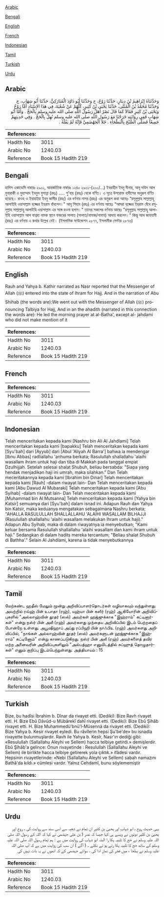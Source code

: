 [Arabic](#arabic)

[Bengali](#bengali)

[English](#english)

[French](#french)

[Indonesian](#indonesian)

[Tamil](#tamil)

[Turkish](#turkish)

[Urdu](#urdu)

## Arabic


<div dir="rtl" lang="ar" style={{fontSize:'larger',backgroundColor:'#f8f9fa',padding:20}}>
وَحَدَّثَنَاهُ إِبْرَاهِيمُ بْنُ دِينَارٍ، حَدَّثَنَا رَوْحٌ، ح وَحَدَّثَنَا أَبُو دَاوُدَ الْمُبَارَكِيُّ، حَدَّثَنَا أَبُو شِهَابٍ، ح وَحَدَّثَنَا مُحَمَّدُ بْنُ الْمُثَنَّى، حَدَّثَنَا يَحْيَى بْنُ كَثِيرٍ، كُلُّهُمْ عَنْ شُعْبَةَ، فِي هَذَا الإِسْنَادِ أَمَّا رَوْحٌ وَيَحْيَى بْنُ كَثِيرٍ فَقَالاَ كَمَا قَالَ نَصْرٌ أَهَلَّ رَسُولُ اللَّهِ صلى الله عليه وسلم بِالْحَجِّ ‏.‏ وَأَمَّا أَبُو شِهَابٍ فَفِي رِوَايَتِهِ خَرَجْنَا مَعَ رَسُولِ اللَّهِ صلى الله عليه وسلم نُهِلُّ بِالْحَجِّ ‏.‏ وَفِي حَدِيثِهِمْ جَمِيعًا فَصَلَّى الصُّبْحَ بِالْبَطْحَاءِ ‏.‏ خَلاَ الْجَهْضَمِيَّ فَإِنَّهُ لَمْ يَقُلْهُ ‏.‏
</div>
<div style={{backgroundColor:'#f8f9fa',padding:20, marginBottom: 10}}><table> <thead> <tr> <th>References:</th> <th></th> </tr> </thead> <tbody><tr><td>Hadith No</td><td>3011</td></tr><tr><td>Arabic No</td><td>1240.03</td></tr><tr><td>Reference</td><td>Book 15 Hadith 219</td></tr></tbody></table></div>

## Bengali


<div dir="ltr" lang="bn" style={{fontSize:'larger',backgroundColor:'#f8f9fa',padding:20}}>
হাদিস একাডেমি নাম্বারঃ ২৯০১, আন্তর্জাতিক নাম্বারঃ ১২৪০ ২৯০১-(২০০/...) ইবরাহীম ইবনু দীনার, আবূ দাউদ আল মুবারাকী ও মুহাম্মাদ ইবনুল মুসান্না (রহঃ) ..... শু’বাহ (রহঃ) থেকে বর্ণিত। এ সূত্রে উপরোক্ত হাদীসের অনুরূপ বর্ণিত হয়েছে। রাওহ ও ইয়াহইয়া ইবনু কাসীর (রহঃ) এর বর্ণনায় নাসর (রহঃ) এর অনুরূপ কথা আছেঃ “রসূলুল্লাহ সাল্লাল্লাহু আলাইহি ওয়াসাল্লাম হজ্জের ইহরাম বাঁধলেন।" আবূ শিহাব (রহঃ) এর বর্ণনায় আছেঃ “আমরা হজ্জের ইহরাম বেঁধে রসূলুল্লাহ সাল্লাল্লাহু আলাইহি ওয়াসাল্লাম এর সঙ্গে রওনা হলাম।" তাদের সকলের বর্ণনায় আছেঃ "রসূলুল্লাহ সাল্লাল্লাহু আলাইহি ওয়াসাল্লাম আল বাত্বহা নামক স্থানে ফজরের সালাত (সালাত/নামাজ/নামায) আদায় করলেন।” কিন্তু আল জাহযামী (রহঃ) এর বর্ণনায় এ কথার উল্লেখ নেই। (ইসলামিক ফাউন্ডেশন ২৮৭৭, ইসলামীক সেন্টার ২৮৭৬)
</div>
<div style={{backgroundColor:'#f8f9fa',padding:20, marginBottom: 10}}><table> <thead> <tr> <th>References:</th> <th></th> </tr> </thead> <tbody><tr><td>Hadith No</td><td>3011</td></tr><tr><td>Arabic No</td><td>1240.03</td></tr><tr><td>Reference</td><td>Book 15 Hadith 219</td></tr></tbody></table></div>

## English


<div dir="ltr" lang="en" style={{fontSize:'larger',backgroundColor:'#f8f9fa',padding:20}}>
Rauh and Yahya b. Kathir narrated as Nasr reported that the Messenger of Allah (ﷺ) entered into the state of Ihram for Hajj. And in the narration of Abu Shihab (the words are):We went out with the Messenger of Allah (ﷺ) pronouncing Talbiya for Hajj, And in an the ahadith (narrated in this connection the words are): He led the morning prayer at al-Batha', except al- jahdami who did not make mention of it
</div>
<div style={{backgroundColor:'#f8f9fa',padding:20, marginBottom: 10}}><table> <thead> <tr> <th>References:</th> <th></th> </tr> </thead> <tbody><tr><td>Hadith No</td><td>3011</td></tr><tr><td>Arabic No</td><td>1240.03</td></tr><tr><td>Reference</td><td>Book 15 Hadith 219</td></tr></tbody></table></div>

## French


<div dir="ltr" lang="fr" style={{fontSize:'larger',backgroundColor:'#f8f9fa',padding:20}}>

</div>
<div style={{backgroundColor:'#f8f9fa',padding:20, marginBottom: 10}}><table> <thead> <tr> <th>References:</th> <th></th> </tr> </thead> <tbody><tr><td>Hadith No</td><td>3011</td></tr><tr><td>Arabic No</td><td>1240.03</td></tr><tr><td>Reference</td><td>Book 15 Hadith 219</td></tr></tbody></table></div>

## Indonesian


<div dir="ltr" lang="id" style={{fontSize:'larger',backgroundColor:'#f8f9fa',padding:20}}>
Telah menceritakan kepada kami [Nashru bin Ali Al Jahdlami] Telah menceritakan kepada kami [bapakku] Telah menceritakan kepada kami [Syu'bah] dari [Ayyub] dari [Abul 'Aliyah Al Barra'] bahwa ia mendengar [Ibnu Abbas] radliallahu 'anhuma berkata; Rasulullah shallallahu 'alaihi wasallam ihram untuk haji dan tiba di Makkah pada tanggal empat Dzulhijjah. Setelah selesai shalat Shubuh, beliau bersabda: "Siapa yang hendak menjadikan haji ini umrah, maka silahkan." Dan Telah meceritakannya kepada kami [Ibrahim bin Dinar] Telah menceritakan kepada kami [Rauh] -dalam riwayat lain- Dan Telah menceritakan kepada kami [Abu Dawud Al Mubaraki] Telah menceritakan kepada kami [Abu Syihab] -dalam riwayat lain- Dan Telah meceritakan kepada kami [Muhammad bin Al Mutsanna] Telah menceritakan kepada kami [Yahya bin Katsir] semuanya dari [Syu'bah] dalam isnad ini. Adapun Rauh dan Yahya bin Katsir, maka keduanya mengatakan sebagaimana Nashru berkata; "AHALLA RASULULLAH SHALLALLAHU 'ALAIHI WASALLAM BILHAJJI (Rasulullah shallallahu 'alaihi wasallam melakukan Ihram untuk haji)." Adapun Abu Syihab, maka di dalam riwayatnya ia menyebutkan; "Kami keluar bersama Rasulullah shallallahu 'alaihi wasallam dan kami ihram untuk haji." Sedangkan di dalam hadits mereka tercantum; "Beliau shalat Shubuh di Bathha'." Selain Al Jahdlami, karena ia tidak menyebutkannya
</div>
<div style={{backgroundColor:'#f8f9fa',padding:20, marginBottom: 10}}><table> <thead> <tr> <th>References:</th> <th></th> </tr> </thead> <tbody><tr><td>Hadith No</td><td>3011</td></tr><tr><td>Arabic No</td><td>1240.03</td></tr><tr><td>Reference</td><td>Book 15 Hadith 219</td></tr></tbody></table></div>

## Tamil


<div dir="ltr" lang="ta" style={{fontSize:'larger',backgroundColor:'#f8f9fa',padding:20}}>
மேற்கண்ட ஹதீஸ் மேலும் மூன்று அறிவிப்பாளர்தொடர்கள் வழியாகவும் வந்துள்ளது. அவற்றில் ரவ்ஹ் பின் உபாதா (ரஹ்), யஹ்யா பின் கஸீர் (ரஹ்) ஆகியோரின் அறிவிப்புகளில் "அல்லாஹ்வின் தூதர் (ஸல்) அவர்கள் ஹஜ்ஜுக்காக "இஹ்ராம்" கட்டினார்கள்" என்று நஸ்ர் பின் அலீ (ரஹ்) அவர்களது முந்தைய அறிவிப்பில் இடம் பெற்றதைப் போன்றே உள்ளது. அபூஷிஹாப் அப்து ரப்பிஹி பின் நாஃபிஉ (ரஹ்) அவர்களது அறிவிப்பில், "நாங்கள் அல்லாஹ்வின் தூதர் (ஸல்) அவர்களுடன் ஹஜ்ஜுக்காக "இஹ்ராம்" கட்டினோம்" என்று காணப்படுகிறது. நஸ்ர் பின் அலீ (ரஹ்) அவர்களைத் தவிர மற்ற அனைவரின் அறிவிப்புகளிலும் "அல்பத்ஹா எனுமிடத்தில் சுப்ஹுத் தொழுதார்கள்" எனும் குறிப்பு இடம்பெற்றுள்ளது. அத்தியாயம் : 15
</div>
<div style={{backgroundColor:'#f8f9fa',padding:20, marginBottom: 10}}><table> <thead> <tr> <th>References:</th> <th></th> </tr> </thead> <tbody><tr><td>Hadith No</td><td>3011</td></tr><tr><td>Arabic No</td><td>1240.03</td></tr><tr><td>Reference</td><td>Book 15 Hadith 219</td></tr></tbody></table></div>

## Turkish


<div dir="ltr" lang="tr" style={{fontSize:'larger',backgroundColor:'#f8f9fa',padding:20}}>
Bize, bu hadîsi İbrahim b. Dînar da rivayet etti. (Dediki): Bize Ravh rivayet etti. H. Bize Ebû Dâvûd-u Mübârekî dahî rivayet etti. (Dediki): Bize Ebû Şihâb rivayet etti. H. Bize Muhammedü'bnü'l-Müsennâ da rivayet etti. (Dediki): Bize Yahya b. Kesir rivayet eyledi. Bu râvîlerin hepsi Şu'be'de» bu isnadla rivayette bulunmuşlardır. Ravh ile Yahya b. Kesîr, Nasr'ın dediği gibi: «Resulullah (Sallallahu Aleyhi ve Sellem) hacca telbiye getirdi.» demişlerdir. Ebû Şihâb'a gelince: Onun rivayetinde : Resulullah (Sallallahu Aleyhi ve Sellem) ile birlikte hacca telbiye getirerek yola çıktık.» ifâdesi vardır. Hepsinin rivayetlerinde: «Nebi (Sallallahu Aleyhi ve Sellem) sabah namazını Bathâ'da kıldı.» cümlesi vardır. Yalnız Cehdamî, bunu söylememiştir
</div>
<div style={{backgroundColor:'#f8f9fa',padding:20, marginBottom: 10}}><table> <thead> <tr> <th>References:</th> <th></th> </tr> </thead> <tbody><tr><td>Hadith No</td><td>3011</td></tr><tr><td>Arabic No</td><td>1240.03</td></tr><tr><td>Reference</td><td>Book 15 Hadith 219</td></tr></tbody></table></div>

## Urdu


<div dir="rtl" lang="ur" style={{fontSize:'larger',backgroundColor:'#f8f9fa',padding:20}}>
یہی حدیث روح ، ابو شہاب اور یحییٰ بن کثیر ان تمام نے شعبہ سے اسی سند سے روایت کی ، روح اور یحییٰ بن کثیر دونوں نے ویسے ہی کہا جیسا کہ نصر ( بن علی جہضمی نے کہا کہ اللہ کے رسول اللہ صلی اللہ علیہ وسلم نے حج کا تلبیہ پکا را البتہ ابو شہاب کی روایت میں ہے : ہم تمام رسول اللہ صلی اللہ علیہ وسلم کے ساتھ حج کا تلبیہ پکا رتے ہو ئے نکلے ۔ ( آگے ) ان سب کی روایت میں ہے کہ آپ صلی اللہ علیہ وسلم نے بطحا ء میں فجر کی نماز ادا کی ، سوائے جہضمی کے کہ انھوں نے یہ بات نہیں کی
</div>
<div style={{backgroundColor:'#f8f9fa',padding:20, marginBottom: 10}}><table> <thead> <tr> <th>References:</th> <th></th> </tr> </thead> <tbody><tr><td>Hadith No</td><td>3011</td></tr><tr><td>Arabic No</td><td>1240.03</td></tr><tr><td>Reference</td><td>Book 15 Hadith 219</td></tr></tbody></table></div>